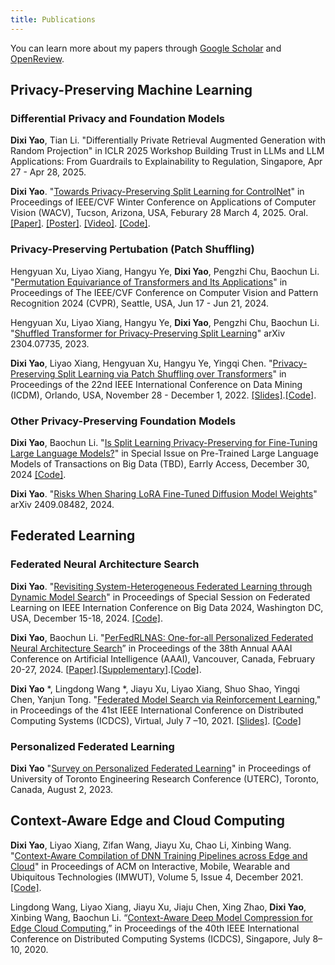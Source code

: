 ```yaml
---
title: Publications
---
```


You can learn more about my papers through [Google Scholar](https://scholar.google.hk/citations?user=6f5HCVAAAAAJ&hl=en&oi=ao) and [OpenReview](https://openreview.net/profile?id=~Dixi_Yao1).

## Privacy-Preserving Machine Learning

### Differential Privacy and Foundation Models
**Dixi Yao**, Tian Li. "Differentially Private Retrieval Augmented Generation with Random Projection" in ICLR 2025 Workshop
Building Trust in LLMs and LLM Applications: From Guardrails to Explainability to Regulation, Singapore, Apr 27 - Apr 28, 2025.

**Dixi Yao**. "[Towards Privacy-Preserving Split Learning for ControlNet](https://arxiv.org/pdf/2409.08503)" in Proceedings of IEEE/CVF Winter Conference on Applications of Computer Vision (WACV), Tucson, Arizona, USA, Feburary 28 March 4, 2025. Oral. [[Paper]](https://openaccess.thecvf.com/content/WACV2025/html/Yao_Towards_Privacy-Preserving_Split_Learning_for_ControlNet_WACV_2025_paper.html). [[Poster]](https://ieeecs-media.computer.org/media/conferences/wacv/2025/posters/Towards%20Privacy-Preserving%20Split%20Learning%20for%20ControlNet.pdf). [[Video]](https://video.computer.org/WACV-Posters25/4nqxoCyiSwisBpdnpnO3jS-wacv25-1723.mp4). [[Code]](https://github.com/TL-System/plato/tree/main/examples/split_learning/controlnet_split_learning).

### Privacy-Preserving Pertubation (Patch Shuffling)
Hengyuan Xu, Liyao Xiang, Hangyu Ye, **Dixi Yao**, Pengzhi Chu, Baochun Li. "[Permutation Equivariance of Transformers and Its Applications](https://openreview.net/forum?id=GuXxYkFBBy)" in Proceedings of The IEEE/CVF Conference on Computer Vision and Pattern Recognition 2024 (CVPR), Seattle, USA, Jun 17 - Jun 21, 2024.

Hengyuan Xu, Liyao Xiang, Hangyu Ye, **Dixi Yao**, Pengzhi Chu, Baochun Li. "[Shuffled Transformer for Privacy-Preserving Split Learning](https://arxiv.org/abs/2304.07735)" arXiv 2304.07735, 2023.

**Dixi Yao**, Liyao Xiang, Hengyuan Xu, Hangyu Ye, Yingqi Chen. "[Privacy-Preserving Split Learning via Patch Shuffling over Transformers](https://ieeexplore.ieee.org/abstract/document/10027647)" in Proceedings of the 22nd IEEE International Conference on Data Mining (ICDM), Orlando, USA, November 28 - December 1, 2022. [[Slides]](/assests/slides/PatchShuffle.pdf).[[Code]](https://github.com/dixiyao/PatchShuffling).

### Other Privacy-Preserving Foundation Models
**Dixi Yao**, Baochun Li. "[Is Split Learning Privacy-Preserving for Fine-Tuning Large Language Models?](https://ieeexplore.ieee.org/abstract/document/10818584)" in Special Issue on Pre-Trained Large Language Models of Transactions on Big Data (TBD), Earrly Access, December 30, 2024 [[Code]](https://github.com/TL-System/plato/tree/main/examples/split_learning/llm_split_learning).

**Dixi Yao**. "[Risks When Sharing LoRA Fine-Tuned Diffusion Model Weights](https://arxiv.org/pdf/2409.08482)" arXiv 2409.08482, 2024.


## Federated Learning
### Federated Neural Architecture Search
**Dixi Yao**. "[Revisiting System-Heterogeneous Federated Learning through Dynamic Model Search](https://arxiv.org/pdf/2409.08858)" in Proceedings of Special Session on Federated Learning on IEEE Internation Conference on Big Data 2024, Washington DC, USA, December 15-18, 2024. [[Code]](https://github.com/TL-System/plato/tree/main/examples/model_search/sysheterofl).

**Dixi Yao**, Baochun Li. "[PerFedRLNAS: One-for-all Personalized Federated Neural Architecture Search](https://ojs.aaai.org/index.php/AAAI/article/view/29576)” in Proceedings of the 38th Annual AAAI Conference on Artificial Intelligence (AAAI), Vancouver, Canada, February 20-27, 2024. [[Paper](/assests/papers/dyao-aaai24)].[[Supplementary](/public/assests/papers/dyao-aaai24-appendix)].[[Code]](https://github.com/TL-System/plato/tree/main/examples/model_search/pfedrlnas).

**Dixi Yao** *, Lingdong Wang *, Jiayu Xu, Liyao Xiang, Shuo Shao, Yingqi Chen, Yanjun Tong. "[Federated Model Search via Reinforcement Learning](https://ieeexplore.ieee.org/document/9546522)," in Proceedings of the 41st IEEE International Conference on Distributed Computing Systems (ICDCS), Virtual, July 7 –10, 2021. [[Slides]](/assests/slides/FedNas.pdf). [[Code]](https://github.com/TL-System/plato/tree/main/examples/model_search/fedrlnas)

### Personalized Federated Learning

**Dixi Yao** "[Survey on Personalized Federated Learning](/assests/papers/1771.pdf)" in Proceedings of University of Toronto Engineering Research Conference (UTERC), Toronto, Canada, August 2, 2023.


## Context-Aware Edge and Cloud Computing
**Dixi Yao**, Liyao Xiang, Zifan Wang, Jiayu Xu, Chao Li, Xinbing Wang. "[Context-Aware Compilation of DNN Training Pipelines across Edge and Cloud](https://dl.acm.org/doi/10.1145/3494981)" in Proceedings of ACM on Interactive, Mobile, Wearable and Ubiquitous Technologies (IMWUT), Volume 5, Issue 4, December 2021. [[Code]](https://github.com/dixiyao/Context-Aware-Compilation-of-DNN-Training-Pipelines-across-Edge-and-Cloud).

Lingdong Wang, Liyao Xiang, Jiayu Xu, Jiaju Chen, Xing Zhao, **Dixi Yao**, Xinbing Wang, Baochun Li. “[Context-Aware Deep Model Compression for Edge Cloud Computing](/assests/papers/lwang-icdcs20.pdf),” in Proceedings of the 40th IEEE International Conference on Distributed Computing Systems (ICDCS), Singapore, July 8–10, 2020.
